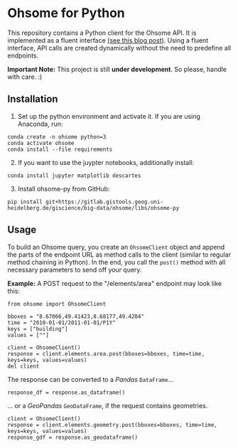 # Ohsome for Python 

This repository contains a Python client for the Ohsome API. It is implemented as a fluent interface [(see this blog post)](https://sendgrid.com/blog/using-python-to-implement-a-fluent-interface-to-any-rest-api/). Using a fluent interface, API calls are created dynamically without the need to predefine all endpoints. 

__Important Note:__ This project is still __under development__. So please, handle with care. :)

## Installation 

1. Set up the python environment and activate it. If you are using Anaconda, run:

``` 
conda create -n ohsome python=3
conda activate ohsome
conda install --file requirements
```

2.  If you want to use the juypter notebooks, additionally install:

```
conda install jupyter matplotlib descartes 
```

3. Install ohsome-py from GitHub:

```
pip install git+https://gitlab.gistools.geog.uni-heidelberg.de/giscience/big-data/ohsome/libs/ohsome-py
```

## Usage 


To build an Ohsome query, you create an `OhsomeClient` object and append the parts of the endpoint URL as method calls to the client (similar to regular method chaining in Python). In the end, you call the `post()` method with all necessary parameters to send off your query.  

__Example:__ A POST request to the "/elements/area" endpoint may look like this:

```
from ohsome import OhsomeClient

bboxes = "8.67066,49.41423,8.68177,49.4204"
time = "2010-01-01/2011-01-01/P1Y"
keys = ["building"]
values = [""]

client = OhsomeClient()
response = client.elements.area.post(bboxes=bboxes, time=time, keys=keys, values=values)
del client
```

The response can be converted to a *Pandas* `DataFrame`... 

```
response_df = response.as_dataframe()
```

... or a *GeoPandas* `GeoDataFrame`, if the request contains geometries.

```
client = OhsomeClient()
response = client.elements.geometry.post(bboxes=bboxes, time=time, keys=keys, values=values)
response_gdf = response.as_geodataframe()
```
